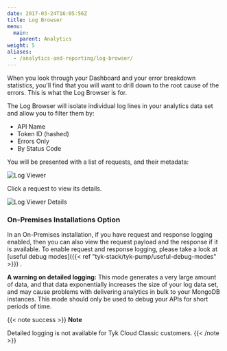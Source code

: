 ```yaml
---
date: 2017-03-24T16:05:56Z
title: Log Browser
menu:
  main:
    parent: Analytics
weight: 5
aliases:
  - /analytics-and-reporting/log-browser/
---
```


When you look through your Dashboard and your error breakdown statistics, you'll find that you will want to drill down to the root cause of the errors. This is what the Log Browser is for.

The Log Browser will isolate individual log lines in your analytics data set and allow you to filter them by:

* API Name
* Token ID (hashed)
* Errors Only
* By Status Code

You will be presented with a list of requests, and their metadata:

![Log Viewer](/img/2.10/log_browser.png)

Click a request to view its details.

![Log Viewer Details](/img/2.10/log_browser_selected.png)

### On-Premises Installations Option

In an On-Premises installation, if you have request and response logging enabled, then you can also view the request payload and the response if it is available.
To enable request and response logging, please take a look at [useful debug modes]({{< ref "tyk-stack/tyk-pump/useful-debug-modes" >}}) .

**A warning on detailed logging:** This mode generates a very large amount of data, and that data exponentially increases the size of your log data set, and may cause problems with delivering analytics in bulk to your MongoDB instances. This mode should only be used to debug your APIs for short periods of time.

{{< note success >}}
**Note**  

Detailed logging is not available for Tyk Cloud Classic customers.
{{< /note >}}

